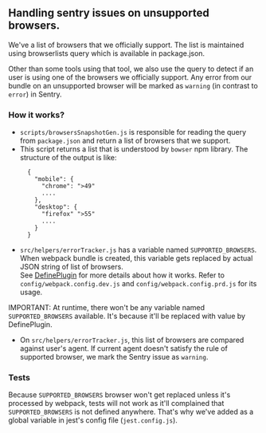 

## Handling sentry issues on unsupported browsers. 

We've a list of browsers that we officially support. The list is maintained using browserlists query which is available in package.json. 

Other than some tools using that tool, we also use the query to detect if an user is using one of the browsers we officially support. Any error from our bundle on an unsupported browser will be marked as `warning` (in contrast to `error`) in Sentry. 

### How it works?
- `scripts/browsersSnapshotGen.js` is responsible for reading the query from `package.json` and return a list of browsers that we support. 
- This script returns a list that is understood by `bowser` npm library. The structure of the output is like:
  ```
    { 
      "mobile": {
        "chrome": ">49"
        ....
      },
      "desktop": {
        "firefox" ">55"
        ....
      }
    }
  ```  
- `src/helpers/errorTracker.js` has a variable named `SUPPORTED_BROWSERS`. When webpack bundle is created, this variable gets replaced by actual JSON string of list of browsers.  
See [DefinePlugin](https://webpack.js.org/plugins/define-plugin/) for more details about how it works. 
Refer to `config/webpack.config.dev.js` and `config/webpack.config.prd.js` for its usage.

IMPORTANT: At runtime, there won't be any variable named `SUPPORTED_BROWSERS` available. It's because it'll be replaced with value by DefinePlugin. 

- On `src/helpers/errorTracker.js`, this list of browsers are compared against user's agent. If current agent doesn't satisfy the rule of supported browser, we mark the Sentry issue as `warning`.

     
### Tests
Because `SUPPORTED_BROWSERS` browser won't get replaced unless it's processed by webpack, tests will not work as it'll complained that `SUPPORTED_BROWSERS` is not defined anywhere. 
That's why we've added as a global variable in jest's config file (`jest.config.js`). 
